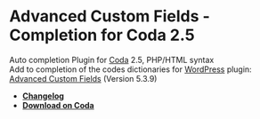 Advanced Custom Fields - Completion for Coda 2.5
====================================================

Auto completion Plugin for [Coda](https://panic.com/coda) 2.5, PHP/HTML syntax  
Add to completion of the codes dictionaries for [WordPress](https://wordpress.org) plugin: [Advanced Custom Fields](http://www.advancedcustomfields.com) (Version 5.3.9)  

* [**Changelog**](https://github.com/rvola/Advanced-Custom-Fields/blob/master/CHANGELOG.md)
* [**Download on Coda**](https://panic.com/coda/plugins.php?id=114)
